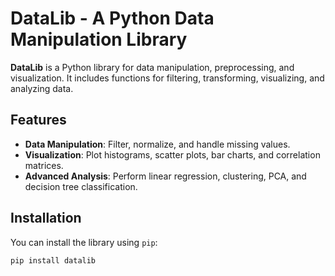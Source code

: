 # DataLib - A Python Data Manipulation Library

**DataLib** is a Python library for data manipulation, preprocessing, and visualization. It includes functions for filtering, transforming, visualizing, and analyzing data.

## Features

- **Data Manipulation**: Filter, normalize, and handle missing values.
- **Visualization**: Plot histograms, scatter plots, bar charts, and correlation matrices.
- **Advanced Analysis**: Perform linear regression, clustering, PCA, and decision tree classification.

## Installation

You can install the library using `pip`:

```bash
pip install datalib
